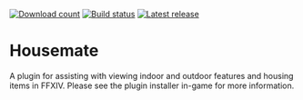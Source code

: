 [![Download count](https://img.shields.io/endpoint?url=https%3A%2F%2Fvz32sgcoal.execute-api.us-east-1.amazonaws.com%2FHousemate)](https://github.com/lmcintyre/Housemate)
[![Build status](https://github.com/lmcintyre/Housemate/actions/workflows/build.yml/badge.svg)](https://github.com/lmcintyre/Housemate)
[![Latest release](https://img.shields.io/github/v/release/lmcintyre/Housemate)](https://github.com/lmcintyre/Housemate)

# Housemate

A plugin for assisting with viewing indoor and outdoor features and housing items in FFXIV. Please see the plugin installer in-game for more information.